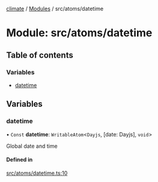 [climate](../README.md) / [Modules](../modules.md) / src/atoms/datetime

# Module: src/atoms/datetime

## Table of contents

### Variables

- [datetime](src_atoms_datetime.md#datetime)

## Variables

### datetime

• `Const` **datetime**: `WritableAtom`<`Dayjs`, [date: Dayjs], `void`\>

Global date and time

#### Defined in

[src/atoms/datetime.ts:10](https://github.com/dm33tri/climate/blob/a558f70/src/atoms/datetime.ts#L10)
